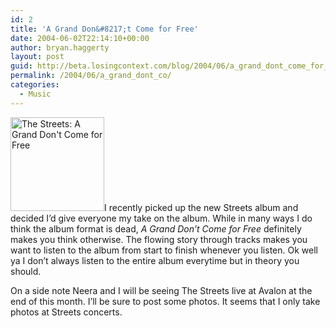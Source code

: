 ```yaml
---
id: 2
title: 'A Grand Don&#8217;t Come for Free'
date: 2004-06-02T22:14:10+00:00
author: bryan.haggerty
layout: post
guid: http://beta.losingcontext.com/blog/2004/06/a_grand_dont_come_for_free.php
permalink: /2004/06/a_grand_dont_co/
categories:
  - Music
---
```

<img src="/blog/images/the-streets-a-grand.jpg" alt="The Streets: A Grand Don't Come for Free" class="image-right" border="0" height="150" width="150" />I recently picked up the new Streets album and decided I&#8217;d give everyone my take on the album. While in many ways I do think the album format is dead, _A Grand Don&#8217;t Come for Free_ definitely makes you think otherwise. The flowing story through tracks makes you want to listen to the album from start to finish whenever you listen. Ok well ya I don&#8217;t always listen to the entire album everytime but in theory you should.

On a side note Neera and I will be seeing The Streets live at Avalon at the end of this month. I&#8217;ll be sure to post some photos. It seems that I only take photos at Streets concerts.